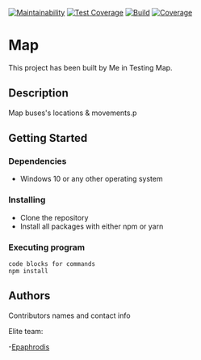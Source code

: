 [![Maintainability](https://api.codeclimate.com/v1/badges/179c5fae9c505c838e74/maintainability)](https://codeclimate.com/github/tysepa/MapLocation/maintainability) [![Test Coverage](https://api.codeclimate.com/v1/badges/179c5fae9c505c838e74/test_coverage)](https://codeclimate.com/github/tysepa/MapLocation/test_coverage) [![Build](https://github.com/atlp-rwanda/phantom-fe-elite/actions/workflows/Build.yml/badge.svg)](https://codeclimate.com/github/tysepa/MapLocation/actions/workflows/Build.yml) [![Coverage](https://github.com/atlp-rwanda/phantom-fe-elite/actions/workflows/Coverage.yml/badge.svg)](https://codeclimate.com/github/tysepa/MapLocation/actions/workflows/Coverage.yml)







# Map

This project has been built by Me in Testing Map.

## Description

Map buses's locations & movements.p

## Getting Started

### Dependencies

- Windows 10 or any other operating system

### Installing

- Clone the repository
- Install all packages with either npm or yarn

### Executing program

```
code blocks for commands
npm install

```

## Authors

Contributors names and contact info

Elite team:

 -[Epaphrodis](#https://github.com/) 